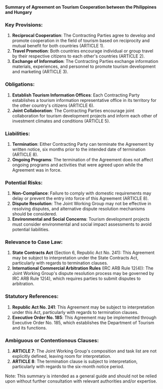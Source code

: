 **Summary of Agreement on Tourism Cooperation between the Philippines and Hungary**

### Key Provisions:

1. **Reciprocal Cooperation**: The Contracting Parties agree to develop and promote cooperation in the field of tourism based on reciprocity and mutual benefit for both countries (ARTICLE 1).
2. **Travel Promotion**: Both countries encourage individual or group travel by their respective citizens to each other's countries (ARTICLE 2).
3. **Exchange of Information**: The Contracting Parties exchange information materials, experiences, and personnel to promote tourism development and marketing (ARTICLE 3).

### Obligations:

1. **Establish Tourism Information Offices**: Each Contracting Party establishes a tourism information representative office in its territory for the other country's citizens (ARTICLE 6).
2. **Joint Collaboration**: The Contracting Parties encourage joint collaboration for tourism development projects and inform each other of investment climates and conditions (ARTICLE 5).

### Liabilities:

1. **Termination**: Either Contracting Party can terminate the Agreement by written notice, six months prior to the intended date of termination (ARTICLE 8).
2. **Ongoing Programs**: The termination of the Agreement does not affect ongoing programs and activities that were agreed upon while the Agreement was in force.

### Potential Risks:

1. **Non-Compliance**: Failure to comply with domestic requirements may delay or prevent the entry into force of this Agreement (ARTICLE 8).
2. **Dispute Resolution**: The Joint Working Group may not be effective in resolving disputes, and alternative dispute resolution mechanisms should be considered.
3. **Environmental and Social Concerns**: Tourism development projects must consider environmental and social impact assessments to avoid potential liabilities.

### Relevance to Case Law:

1. **State Contracts Act** (Section 6, Republic Act No. 241): This Agreement may be subject to interpretation under the State Contracts Act, particularly with regards to termination clauses.
2. **International Commercial Arbitration Rules** (IRC ARB Rule 12(4)): The Joint Working Group's dispute resolution process may be governed by IRC ARB Rule 12(4), which requires parties to submit disputes to arbitration.

### Statutory References:

1. **Republic Act No. 241**: This Agreement may be subject to interpretation under this Act, particularly with regards to termination clauses.
2. **Executive Order No. 185**: This Agreement may be implemented through Executive Order No. 185, which establishes the Department of Tourism and its functions.

### Ambiguous or Contentionous Clauses:

1. **ARTICLE 7**: The Joint Working Group's composition and task list are not explicitly defined, leaving room for interpretation.
2. **ARTICLE 8**: The termination clause is subject to interpretation, particularly with regards to the six-month notice period.

Note: This summary is intended as a general guide and should not be relied upon without further consultation with relevant authorities and/or expertise.